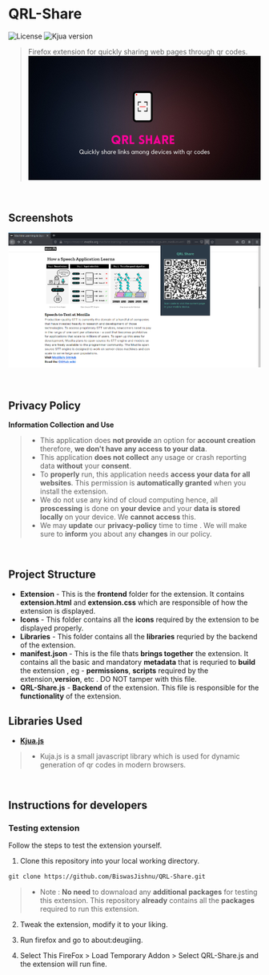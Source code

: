 # QRL-Share
![License](https://img.shields.io/github/license/BiswasJishnu/QRL-Share?style=flat-square)
![Kjua version](https://img.shields.io/npm/v/kjua?label=kjua.js&style=flat-square)

>Firefox extension for quickly sharing web pages through qr codes.
![Project Banner](./Images/Repobanner.png)

<br>

## Screenshots
![Screenshot](./Images/Screenshot.png)

<br>

## Privacy Policy

**Information Collection and Use**
> * This application does **not provide** an option for **account creation** therefore, **we don't have any access to your data**.
> * This application **does not collect** any usage or crash reporting data **without** your **consent**.
> * To **properly** run, this application needs **access your data for all websites**. This permission is **automatically granted** when you install the extension.
> * We do not use any kind of cloud computing hence, all **proscessing** is done on **your device** and your **data is stored locally** on your device. We **cannot access** this.
> * We may **update** our **privacy-policy** time to time . We will make sure to **inform** you about any **changes** in our policy.

<br>

## Project Structure

* **Extension** - This is the **frontend** folder for the extension. It contains **extension.html** and  **extension.css** which are responsible of how the extension is displayed.
* **Icons** - This folder contains all the **icons** required by the extension to be displayed properly.
* **Libraries** - This folder contains all the **libraries** requried by the backend of the extension.
* **manifest.json** - This is the file thats **brings together** the extension. It contains all the basic and mandatory **metadata** that is requried to **build** the extension , eg - **permissions**, **scripts** required by the extension,**version**, etc . DO NOT tamper with this file.
* **QRL-Share.js** - **Backend** of the extension. This file is responsible for the **functionality** of the extension. 

## Libraries Used
* [**Kjua.js**](https://larsjung.de/kjua/)
> * Kuja.js is a small javascript library which is used for dynamic generation of qr codes in modern browsers.

<br>

## Instructions for developers

###  Testing extension

Follow the steps to test the extension yourself.

1. Clone this repository into your local working directory.

``` html
git clone https://github.com/BiswasJishnu/QRL-Share.git

``` 
> * Note : **No need** to downaload any **additional packages** for testing this extension. This repository **already** contains all the **packages** required to run this extension.

2. Tweak the extension, modify it to your liking.

3. Run firefox and go to about:deugiing.

4. Select This FireFox > Load Temporary Addon > Select QRL-Share.js and the extension will run fine.
